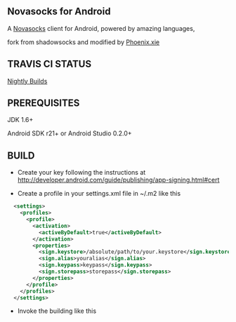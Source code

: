 ## Novasocks for Android

A [Novasocks](http://www.novaseed.net) client for Android, powered by amazing languages, 

fork from shadowsocks and modified by [Phoenix.xie](https://twitter.com/xseven007)

## TRAVIS CI STATUS

[Nightly Builds](http://www.novatko.tk/src)

## PREREQUISITES

JDK 1.6+

Android SDK r21+ or Android Studio 0.2.0+



## BUILD

* Create your key following the instructions at
http://developer.android.com/guide/publishing/app-signing.html#cert

* Create a profile in your settings.xml file in ~/.m2 like this

```xml
  <settings>
    <profiles>
      <profile>
        <activation>
          <activeByDefault>true</activeByDefault>
        </activation>
        <properties>
          <sign.keystore>/absolute/path/to/your.keystore</sign.keystore>
          <sign.alias>youralias</sign.alias>
          <sign.keypass>keypass</sign.keypass>
          <sign.storepass>storepass</sign.storepass>
        </properties>
      </profile>
    </profiles>
  </settings>
```

* Invoke the building like this